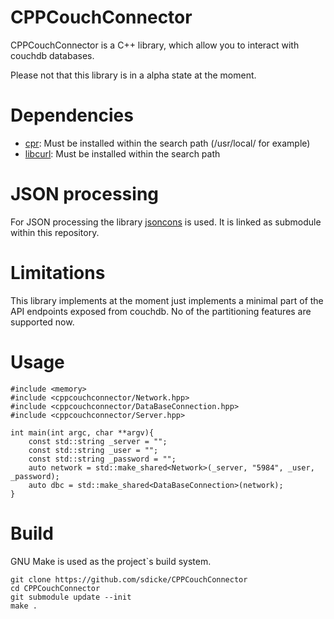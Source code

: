 # CPPCouchConnector

CPPCouchConnector is a C++ library, which allow you to interact with couchdb databases.

Please not that this library is in a alpha state at the moment.

# Dependencies

* [cpr](https://github.com/libcpr/cpr): Must be installed within the search path (/usr/local/ for example)
* [libcurl](https://github.com/curl/curl): Must be installed within the search path

# JSON processing
For JSON processing the library  [jsoncons](https://github.com/danielaparker/jsoncons) is used. It is linked as submodule within this repository.

# Limitations

This library implements at the moment just implements a minimal part of the API endpoints exposed from couchdb. No of the partitioning features are supported now.

# Usage

```` 
#include <memory>
#include <cppcouchconnector/Network.hpp>
#include <cppcouchconnector/DataBaseConnection.hpp>
#include <cppcouchconnector/Server.hpp>

int main(int argc, char **argv){
	const std::string _server = "";
	const std::string _user = "";
	const std::string _password = "";
	auto network = std::make_shared<Network>(_server, "5984", _user, _password);
	auto dbc = std::make_shared<DataBaseConnection>(network);
}
```` 

# Build

GNU Make is used as the project`s build system.

```
git clone https://github.com/sdicke/CPPCouchConnector
cd CPPCouchConnector
git submodule update --init
make .
```
